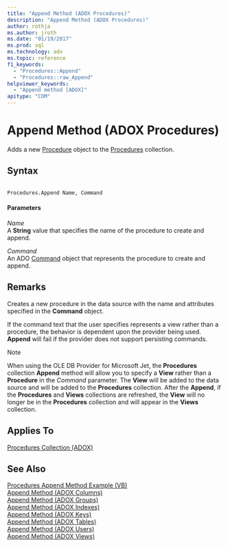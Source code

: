 ```yaml
---
title: "Append Method (ADOX Procedures)"
description: "Append Method (ADOX Procedures)"
author: rothja
ms.author: jroth
ms.date: "01/19/2017"
ms.prod: sql
ms.technology: ado
ms.topic: reference
f1_keywords:
  - "Procedures::Append"
  - "Procedures::raw_Append"
helpviewer_keywords:
  - "Append method [ADOX]"
apitype: "COM"
---
```

# Append Method (ADOX Procedures)
Adds a new [Procedure](./procedure-object-adox.md) object to the [Procedures](./procedures-collection-adox.md) collection.  
  
## Syntax  
  
```  
  
Procedures.Append Name, Command  
```  
  
#### Parameters  
 *Name*  
 A **String** value that specifies the name of the procedure to create and append.  
  
 *Command*  
 An ADO [Command](../ado-api/command-object-ado.md) object that represents the procedure to create and append.  
  
## Remarks  
 Creates a new procedure in the data source with the name and attributes specified in the **Command** object.  
  
 If the command text that the user specifies represents a view rather than a procedure, the behavior is dependent upon the provider being used. **Append** will fail if the provider does not support persisting commands.  
  
> [!NOTE]
>  When using the OLE DB Provider for Microsoft Jet, the **Procedures** collection **Append** method will allow you to specify a **View** rather than a **Procedure** in the *Command* parameter. The **View** will be added to the data source and will be added to the **Procedures** collection. After the **Append**, if the **Procedures** and **Views** collections are refreshed, the **View** will no longer be in the **Procedures** collection and will appear in the **Views** collection.  
  
## Applies To  
 [Procedures Collection (ADOX)](./procedures-collection-adox.md)  
  
## See Also  
 [Procedures Append Method Example (VB)](./procedures-append-method-example-vb.md)   
 [Append Method (ADOX Columns)](./append-method-adox-columns.md)   
 [Append Method (ADOX Groups)](./append-method-adox-groups.md)   
 [Append Method (ADOX Indexes)](./append-method-adox-indexes.md)   
 [Append Method (ADOX Keys)](./append-method-adox-keys.md)   
 [Append Method (ADOX Tables)](./append-method-adox-tables.md)   
 [Append Method (ADOX Users)](./append-method-adox-users.md)   
 [Append Method (ADOX Views)](./append-method-adox-views.md)